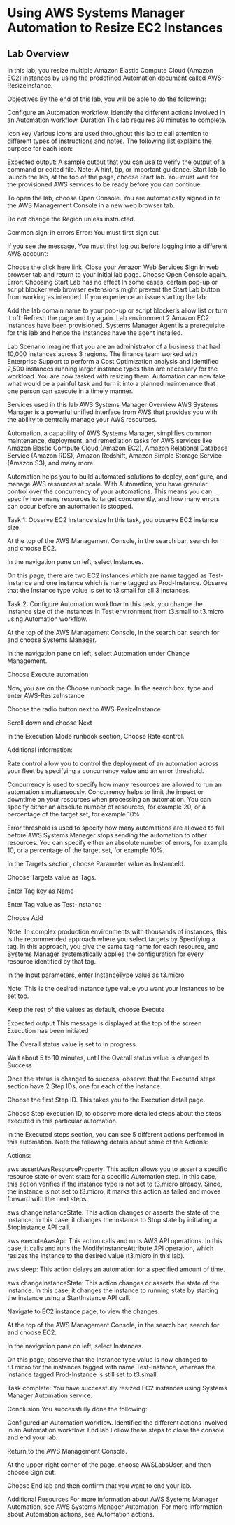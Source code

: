 # Using AWS Systems Manager Automation to Resize EC2 Instances

## Lab Overview

In this lab, you resize multiple Amazon Elastic Compute Cloud (Amazon EC2) instances by using the predefined Automation document called AWS-ResizeInstance.

Objectives
By the end of this lab, you will be able to do the following:

Configure an Automation workflow.
Identify the different actions involved in an Automation workflow.
Duration
This lab requires 30 minutes to complete.

Icon key
Various icons are used throughout this lab to call attention to different types of instructions and notes. The following list explains the purpose for each icon:

 Expected output: A sample output that you can use to verify the output of a command or edited file.
 Note: A hint, tip, or important guidance.
Start lab
To launch the lab, at the top of the page, choose Start lab.
 You must wait for the provisioned AWS services to be ready before you can continue.

To open the lab, choose Open Console.
You are automatically signed in to the AWS Management Console in a new web browser tab.

 Do not change the Region unless instructed.

Common sign-in errors
Error: You must first sign out


If you see the message, You must first log out before logging into a different AWS account:

Choose the click here link.
Close your Amazon Web Services Sign In web browser tab and return to your initial lab page.
Choose Open Console again.
Error: Choosing Start Lab has no effect
In some cases, certain pop-up or script blocker web browser extensions might prevent the Start Lab button from working as intended. If you experience an issue starting the lab:

Add the lab domain name to your pop-up or script blocker’s allow list or turn it off.
Refresh the page and try again.
Lab environment
2 Amazon EC2 instances have been provisioned. Systems Manager Agent is a prerequisite for this lab and hence the instances have the agent installed.

Lab Scenario
Imagine that you are an administrator of a business that had 10,000 instances across 3 regions. The finance team worked with Enterprise Support to perform a Cost Optimization analysis and identified 2,500 instances running larger instance types than are necessary for the workload. You are now tasked with resizing them. Automation can now take what would be a painful task and turn it into a planned maintenance that one person can execute in a timely manner.

Services used in this lab
AWS Systems Manager Overview
AWS Systems Manager is a powerful unified interface from AWS that provides you with the ability to centrally manage your AWS resources.

Automation, a capability of AWS Systems Manager, simplifies common maintenance, deployment, and remediation tasks for AWS services like Amazon Elastic Compute Cloud (Amazon EC2), Amazon Relational Database Service (Amazon RDS), Amazon Redshift, Amazon Simple Storage Service (Amazon S3), and many more.

Automation helps you to build automated solutions to deploy, configure, and manage AWS resources at scale. With Automation, you have granular control over the concurrency of your automations. This means you can specify how many resources to target concurrently, and how many errors can occur before an automation is stopped.

Task 1: Observe EC2 instance size
In this task, you observe EC2 instance size.

At the top of the AWS Management Console, in the search bar, search for and choose EC2.

In the navigation pane on left, select Instances.

On this page, there are two EC2 instances which are name tagged as Test-Instance and one instance which is name tagged as Prod-Instance. Observe that the Instance type value is set to t3.small for all 3 instances.

Task 2: Configure Automation workflow
In this task, you change the instance size of the instances in Test environment from t3.small to t3.micro using Automation workflow.

At the top of the AWS Management Console, in the search bar, search for and choose Systems Manager.

In the navigation pane on left, select Automation under Change Management.

Choose Execute automation

Now, you are on the Choose runbook page. In the search box, type and enter AWS-ResizeInstance

Choose the radio button next to AWS-ResizeInstance.

Scroll down and choose Next

In the Execution Mode runbook section, Choose Rate control.

 Additional information:

Rate control allow you to control the deployment of an automation across your fleet by specifying a concurrency value and an error threshold.

Concurrency is used to specify how many resources are allowed to run an automation simultaneously. Concurrency helps to limit the impact or downtime on your resources when processing an automation. You can specify either an absolute number of resources, for example 20, or a percentage of the target set, for example 10%.

Error threshold is used to specify how many automations are allowed to fail before AWS Systems Manager stops sending the automation to other resources. You can specify either an absolute number of errors, for example 10, or a percentage of the target set, for example 10%.

In the Targets section, choose Parameter value as InstanceId.

Choose Targets value as Tags.

Enter Tag key as Name

Enter Tag value as Test-Instance

Choose Add

 Note: In complex production environments with thousands of instances, this is the recommended approach where you select targets by Specifying a tag. In this approach, you give the same tag name for each resource, and Systems Manager systematically applies the configuration for every resource identified by that tag.

In the Input parameters, enter InstanceType value as t3.micro

 Note: This is the desired instance type value you want your instances to be set too.

Keep the rest of the values as default, choose Execute

 Expected output This message is displayed at the top of the screen Execution has been initiated

The Overall status value is set to In progress.

Wait about 5 to 10 minutes, until the Overall status value is changed to Success

Once the status is changed to success, observe that the Executed steps section have 2 Step IDs, one for each of the instance.

Choose the first Step ID. This takes you to the Execution detail page.

Choose Step execution ID, to observe more detailed steps about the steps executed in this particular automation.

In the Executed steps section, you can see 5 different actions performed in this automation. Note the following details about some of the Actions:

Actions:

aws:assertAwsResourceProperty: This action allows you to assert a specific resource state or event state for a specific Automation step. In this case, this action verifies if the instance type is not set to t3.micro already. Since, the instance is not set to t3.micro, it marks this action as failed and moves forward with the next steps.

aws:changeInstanceState: This action changes or asserts the state of the instance. In this case, it changes the instance to Stop state by initiating a StopInstance API call.

aws:executeAwsApi: This action calls and runs AWS API operations. In this case, it calls and runs the ModifyInstanceAttribute API operation, which resizes the instance to the desired value (t3.micro in this lab).

aws:sleep: This action delays an automation for a specified amount of time.

aws:changeInstanceState: This action changes or asserts the state of the instance. In this case, it changes the instance to running state by starting the instance using a StartInstance API call.

Navigate to EC2 instance page, to view the changes.

At the top of the AWS Management Console, in the search bar, search for and choose EC2.

In the navigation pane on left, select Instances.

On this page, observe that the Instance type value is now changed to t3.micro for the instances tagged with name Test-Instance, whereas the instance tagged Prod-Instance is still set to t3.small.

 Task complete: You have successfully resized EC2 instances using Systems Manager Automation service.

Conclusion
You successfully done the following:

Configured an Automation workflow.
Identified the different actions involved in an Automation workflow.
End lab
Follow these steps to close the console and end your lab.

Return to the AWS Management Console.

At the upper-right corner of the page, choose AWSLabsUser, and then choose Sign out.

Choose End lab and then confirm that you want to end your lab.

Additional Resources
For more information about AWS Systems Manager Automation, see AWS Systems Manager Automation.
For more information about Automation actions, see Automation actions.